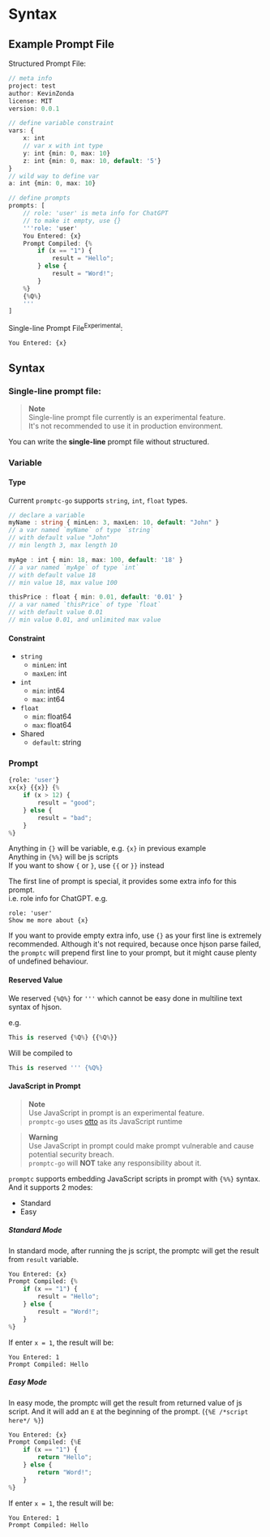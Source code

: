 # Syntax

## Example Prompt File

Structured Prompt File:

```ts
// meta info
project: test
author: KevinZonda
license: MIT
version: 0.0.1

// define variable constraint
vars: {
    x: int
    // var x with int type
    y: int {min: 0, max: 10}
    z: int {min: 0, max: 10, default: '5'}
}
// wild way to define var
a: int {min: 0, max: 10}

// define prompts
prompts: [
    // role: 'user' is meta info for ChatGPT
    // to make it empty, use {}
    '''role: 'user'
    You Entered: {x}
    Prompt Compiled: {%
        if (x == "1") {
            result = "Hello";
        } else {
            result = "Word!";
        }
    %}
    {%Q%}
    '''
]
```

Single-line Prompt File<sup>Experimental</sup>:

```py
You Entered: {x}
```

## Syntax

### Single-line prompt file:

> **Note**  
> Single-line prompt file currently is an experimental feature.  
> It's not recommended to use it in production environment.

You can write the **single-line** prompt file without structured.


### Variable

#### Type

Current `promptc-go` supports `string`, `int`, `float` types.

```ts
// declare a variable
myName : string { minLen: 3, maxLen: 10, default: "John" }
// a var named `myName` of type `string`
// with default value "John"
// min length 3, max length 10

myAge : int { min: 18, max: 100, default: '18' }
// a var named `myAge` of type `int`
// with default value 18
// min value 18, max value 100

thisPrice : float { min: 0.01, default: '0.01' }
// a var named `thisPrice` of type `float`
// with default value 0.01
// min value 0.01, and unlimited max value
```

#### Constraint

- `string`
    - `minLen`: int
    - `maxLen`: int
- `int`
    - `min`: int64
    - `max`: int64
- `float`
    - `min`: float64
    - `max`: float64
- Shared
    - `default`: string

### Prompt

```py
{role: 'user'}
xx{x} {{x}} {%
    if (x > 12) {
        result = "good";
    } else {
        result = "bad";
    }
%}
```

Anything in `{}` will be variable, e.g. `{x}` in previous example  
Anything in `{%%}` will be js scripts  
If you want to show `{` or `}`, use `{{` or `}}` instead

The first line of prompt is special, it provides some extra info for this prompt.  
i.e. role info for ChatGPT. e.g.

```
role: 'user'
Show me more about {x}
```

If you want to provide empty extra info, use `{}` as your first line is extremely recommended.
Although it's not required, because once hjson parse failed, the `promptc` will prepend first
line to your prompt, but it might cause plenty of undefined behaviour.

#### Reserved Value

We reserved `{%Q%}` for `'''` which cannot be easy done in multiline text syntax of hjson.

e.g.

```py
This is reserved {%Q%} {{%Q%}}
```

Will be compiled to

```py
This is reserved ''' {%Q%}
```

#### JavaScript in Prompt

> **Note**  
> Use JavaScript in prompt is an experimental feature.  
> `promptc-go` uses [otto](https://github.com/robertkrimen/otto) as its JavaScript runtime

> **Warning**  
> Use JavaScript in prompt could make prompt vulnerable and cause potential security breach.  
> `promptc-go` will **NOT** take any responsibility about it.

`promptc` supports embedding JavaScript scripts in prompt with `{%%}` syntax. And it supports 2 modes:

- Standard
- Easy

##### Standard Mode

In standard mode, after running the js script, the promptc will get the result from `result` variable.

```py
You Entered: {x}
Prompt Compiled: {%
    if (x == "1") {
        result = "Hello";
    } else {
        result = "Word!";
    }
%}
```

If enter `x = 1`, the result will be:

```
You Entered: 1
Prompt Compiled: Hello
```

##### Easy Mode

In easy mode, the promptc will get the result from returned value of js script. And it will
add an `E` at the beginning of the prompt. (`{%E /*script here*/ %}`)

```py
You Entered: {x}
Prompt Compiled: {%E
    if (x == "1") {
        return "Hello";
    } else {
        return "Word!";
    }
%}
```

If enter `x = 1`, the result will be:

```
You Entered: 1
Prompt Compiled: Hello
```
